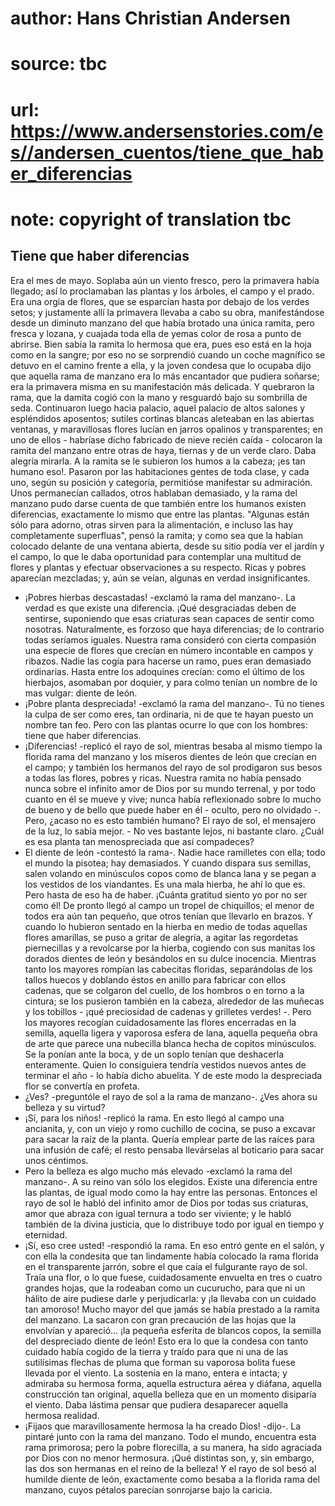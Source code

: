 # author: Hans Christian Andersen
# source: tbc
# url: https://www.andersenstories.com/es//andersen_cuentos/tiene_que_haber_diferencias
# note: copyright of translation tbc

## Tiene que haber diferencias 

Era el mes de mayo. Soplaba aún un viento fresco, pero la primavera
había llegado; así lo proclamaban las plantas y los árboles, el campo y
el prado. Era una orgía de flores, que se esparcían hasta por debajo de
los verdes setos; y justamente allí la primavera llevaba a cabo su obra,
manifestándose desde un diminuto manzano del que había brotado una única
ramita, pero fresca y lozana, y cuajada toda ella de yemas color de rosa
a punto de abrirse. Bien sabía la ramita lo hermosa que era, pues eso
está en la hoja como en la sangre; por eso no se sorprendió cuando un
coche magnífico se detuvo en el camino frente a ella, y la joven condesa
que lo ocupaba dijo que aquella rama de manzano era lo más encantador
que pudiera soñarse; era la primavera misma en su manifestación más
delicada. Y quebraron la rama, que la damita cogió con la mano y
resguardó bajo su sombrilla de seda. Continuaron luego hacia palacio,
aquel palacio de altos salones y espléndidos aposentos; sutiles cortinas
blancas aleteaban en las abiertas ventanas, y maravillosas flores lucían
en jarros opalinos y transparentes; en uno de ellos - habríase dicho
fabricado de nieve recién caída - colocaron la ramita del manzano entre
otras de haya, tiernas y de un verde claro. Daba alegría mirarla.
A la ramita se le subieron los humos a la cabeza; ¡es tan humano eso!.
Pasaron por las habitaciones gentes de toda clase, y cada uno, según su
posición y categoría, permitióse manifestar su admiración. Unos
permanecían callados, otros hablaban demasiado, y la rama del manzano
pudo darse cuenta de que también entre los humanos existen diferencias,
exactamente lo mismo que entre las plantas. "Algunas están sólo para
adorno, otras sirven para la alimentación, e incluso las hay
completamente superfluas", pensó la ramita; y como sea que la habían
colocado delante de una ventana abierta, desde su sitio podía ver el
jardín y el campo, lo que le daba oportunidad para contemplar una
multitud de flores y plantas y efectuar observaciones a su respecto.
Ricas y pobres aparecían mezcladas; y, aún se veían, algunas en verdad
insignificantes.
- ¡Pobres hierbas descastadas! -exclamó la rama del manzano-. La verdad
es que existe una diferencia. ¡Qué desgraciadas deben de sentirse,
suponiendo que esas criaturas sean capaces de sentir como nosotras.
Naturalmente, es forzoso que haya diferencias; de lo contrario todas
seríamos iguales.
Nuestra rama consideró con cierta compasión una especie de flores que
crecían en número incontable en campos y ribazos. Nadie las cogía para
hacerse un ramo, pues eran demasiado ordinarias. Hasta entre los
adoquines crecían: como el último de los hierbajos, asomaban por
doquier, y para colmo tenían un nombre de lo mas vulgar: diente de
león.
- ¡Pobre planta despreciada! -exclamó la rama del manzano-. Tú no tienes
la culpa de ser como eres, tan ordinaria, ni de que te hayan puesto un
nombre tan feo. Pero con las plantas ocurre lo que con los hombres:
tiene que haber diferencias.
- ¡Diferencias! -replicó el rayo de sol, mientras besaba al mismo tiempo
la florida rama del manzano y los míseros dientes de león que crecían en
el campo; y también los hermanos del rayo de sol prodigaron sus besos a
todas las flores, pobres y ricas.
Nuestra ramita no había pensado nunca sobre el infinito amor de Dios por
su mundo terrenal, y por todo cuanto en él se mueve y vive; nunca había
reflexionado sobre lo mucho de bueno y de bello que puede haber en él -
oculto, pero no olvidado -. Pero, ¿acaso no es esto también humano?
El rayo de sol, el mensajero de la luz, lo sabía mejor. - No ves
bastante lejos, ni bastante claro. ¿Cuál es esa planta tan menospreciada
que así compadeces?
- El diente de león -contestó la rama-. Nadie hace ramilletes con ella;
todo el mundo la pisotea; hay demasiados. Y cuando dispara sus semillas,
salen volando en minúsculos copos como de blanca lana y se pegan a los
vestidos de los viandantes. Es una mala hierba, he ahí lo que es. Pero
hasta de eso ha de haber. ¡Cuánta gratitud siento yo por no ser como
él!
De pronto llegó al campo un tropel de chiquillos; el menor de todos era
aún tan pequeño, que otros tenían que llevarlo en brazos. Y cuando lo
hubieron sentado en la hierba en medio de todas aquellas flores
amarillas, se puso a gritar de alegría, a agitar las regordetas
piernecillas y a revolcarse por la hierba, cogiendo con sus manitas los
dorados dientes de león y besándolos en su dulce inocencia.
Mientras tanto los mayores rompían las cabecitas floridas, separándolas
de los tallos huecos y doblando éstos en anillo para fabricar con ellos
cadenas, que se colgaron del cuello, de los hombros o en torno a la
cintura; se los pusieron también en la cabeza, alrededor de las muñecas
y los tobillos - ¡qué preciosidad de cadenas y grilletes verdes! -. Pero
los mayores recogían cuidadosamente las flores encerradas en la semilla,
aquella ligera y vaporosa esfera de lana, aquella pequeña obra de arte
que parece una nubecilla blanca hecha de copitos minúsculos. Se la
ponían ante la boca, y de un soplo tenían que deshacerla enteramente.
Quien lo consiguiera tendría vestidos nuevos antes de terminar el año -
lo había dicho abuelita.
Y de este modo la despreciada flor se convertía en profeta.
- ¿Ves? -preguntóle el rayo de sol a la rama de manzano-. ¿Ves ahora su
belleza y su virtud?
- ¡Sí, para los niños! -replicó la rama.
En esto llegó al campo una ancianita, y, con un viejo y romo cuchillo de
cocina, se puso a excavar para sacar la raíz de la planta. Quería
emplear parte de las raíces para una infusión de café; el resto pensaba
llevárselas al boticario para sacar unos céntimos.
- Pero la belleza es algo mucho más elevado -exclamó la rama del
manzano-. A su reino van sólo los elegidos. Existe una diferencia entre
las plantas, de igual modo como la hay entre las personas.
Entonces el rayo de sol le habló del infinito amor de Dios por todas sus
criaturas, amor que abraza con igual ternura a todo ser viviente; y le
habló también de la divina justicia, que lo distribuye todo por igual en
tiempo y eternidad.
- ¡Sí, eso cree usted! -respondió la rama.
En eso entró gente en el salón, y con ella la condesita que tan
lindamente había colocado la rama florida en el transparente jarrón,
sobre el que caía el fulgurante rayo de sol. Traía una flor, o lo que
fuese, cuidadosamente envuelta en tres o cuatro grandes hojas, que la
rodeaban como un cucurucho, para que ni un hálito de aire pudiese darle
y perjudicarla: y ¡la llevaba con un cuidado tan amoroso! Mucho mayor
del que jamás se había prestado a la ramita del manzano. La sacaron con
gran precaución de las hojas que la envolvían y apareció... ¡la pequeña
esferita de blancos copos, la semilla del despreciado diente de león!
Esto era lo que la condesa con tanto cuidado había cogido de la tierra y
traído para que ni una de las sutilísimas flechas de pluma que forman su
vaporosa bolita fuese llevada por el viento. La sostenía en la mano,
entera e intacta; y admiraba su hermosa forma, aquella estructura aérea
y diáfana, aquella construcción tan original, aquella belleza que en un
momento disiparía el viento. Daba lástima pensar que pudiera desaparecer
aquella hermosa realidad.
- ¡Fijaos que maravillosamente hermosa la ha creado Dios! -dijo-. La
pintaré junto con la rama del manzano. Todo el mundo, encuentra esta
rama primorosa; pero la pobre florecilla, a su manera, ha sido agraciada
por Dios con no menor hermosura. ¡Qué distintas son, y, sin embargo, las
dos son hermanas en el reino de la belleza!
Y el rayo de sol besó al humilde diente de león, exactamente como besaba
a la florida rama del manzano, cuyos pétalos parecían sonrojarse bajo la
caricia.
